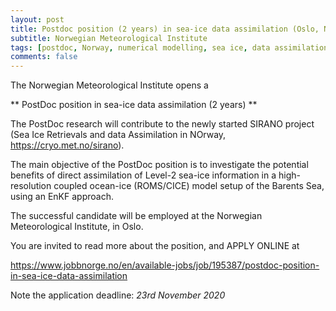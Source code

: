 ```yaml
---
layout: post
title: Postdoc position (2 years) in sea-ice data assimilation (Oslo, Norway)
subtitle: Norwegian Meteorological Institute
tags: [postdoc, Norway, numerical modelling, sea ice, data assimilation]
comments: false
---
```


The Norwegian Meteorological Institute opens a

** PostDoc position in sea-ice data assimilation (2 years) **

The PostDoc research will contribute to the newly started SIRANO project (Sea Ice Retrievals and data Assimilation in NOrway, https://cryo.met.no/sirano).

The main objective of the PostDoc position is to investigate the potential benefits of direct assimilation of Level-2 sea-ice information in a high-resolution coupled ocean-ice (ROMS/CICE) model setup of the Barents Sea, using an EnKF approach.

The successful candidate will be employed at the Norwegian Meteorological Institute, in Oslo.

You are invited to read more about the position, and APPLY ONLINE at

https://www.jobbnorge.no/en/available-jobs/job/195387/postdoc-position-in-sea-ice-data-assimilation

Note the application deadline: *23rd November 2020*

